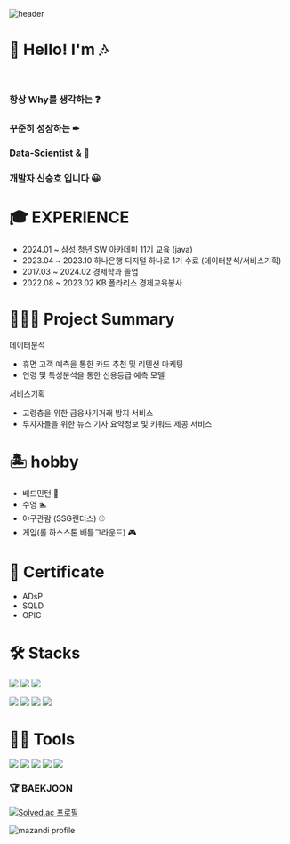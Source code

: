 ![header](https://capsule-render.vercel.app/api?type=waving&color=gradient&height=200&section=footer&text=안녕하세요%20새내기%20개발자%20신승호입니다.&fontSize=30&fontColor=000000&animation=fadeIn)

# 🎵 Hello! I'm 🎶

<br>

### 항상 Why를 생각하는 ❓

### 꾸준히 성장하는 ✒

### Data-Scientist & 🔬

### 개발자 신승호 입니다 😀

# 🎓 EXPERIENCE

- 2024.01 ~ 삼성 청년 SW 아카데미 11기 교육 (java)
- 2023.04 ~ 2023.10 하나은행 디지털 하나로 1기 수료 (데이터분석/서비스기획)
- 2017.03 ~ 2024.02 경제학과 졸업
- 2022.08 ~ 2023.02 KB 폴라리스 경제교육봉사

# 👨🏻‍💻 Project Summary

데이터분석

- 휴면 고객 예측을 통한 카드 추천 및 리텐션 마케팅
- 연령 및 특성분석을 통한 신용등급 예측 모델

서비스기획

- 고령층을 위한 금융사기거래 방지 서비스
- 투자자들을 위한 뉴스 기사 요약정보 및 키워드 제공 서비스

# 🏝️ hobby

- 배드민턴 🏸
- 수영 🏊
- 야구관람 (SSG랜더스) ⚾
- 게임(롤 하스스톤 배틀그라운드) 🎮

# 💼 Certificate

- ADsP
- SQLD
- OPIC
  <br/>

# 🛠️ Stacks

<p>
  <img src="https://img.shields.io/badge/Java-e05d44?style=flat&logo=Java&logoColor=white" style="border-radius:10%;"/>
  <img src="https://img.shields.io/badge/Spring%20Boot-6DB33F?style=flat&logo=Spring%20Boot&logoColor=white" style="border-radius:10%;"/>
  <img src="https://img.shields.io/badge/MySQL-4479A1?style=flat&logo=MySQL&logoColor=white" style="border-radius:10%;"/>
</p>

<p>
  <img src="https://img.shields.io/badge/Python-3776AB?style=flat&logo=Python&logoColor=white" style="border-radius:10%;"/>
  <img src="https://img.shields.io/badge/Django-092E20?style=flat&logo=Django&logoColor=white" style="border-radius:10%;"/>
  <img src="https://img.shields.io/badge/JavaScript-F7DF1E?style=flat&logo=javaScript&logoColor=white"/>
  <img src="https://img.shields.io/badge/Vue.js-4FC08D?style=flat&logo=vue.js&logoColor=white"/>
</p>

# 💪🏼 Tools

<img src="https://img.shields.io/badge/Visual Studio Code-007ACC?style=flat-square&logo=Visual Studio Code&logoColor=white"/> <img src="https://img.shields.io/badge/GitHub-181717?style=flat-square&logo=GitHub&logoColor=white"/> <img src="https://img.shields.io/badge/Eclipse IDE-2C2255?style=flat-square&logo=Eclipse IDE&logoColor=white"/> <img src="https://img.shields.io/badge/IntelliJ IDEA-000000?style=flat-square&logo=IntelliJ IDEA&logoColor=white"/> <img src="https://img.shields.io/badge/Figma-F24E1E?style=flat-square&logo=Figma&logoColor=white"/>

<h3>🏆 BAEKJOON </h3>

[![Solved.ac
프로필](http://mazassumnida.wtf/api/mini/generate_badge?boj=ssh2957)](https://solved.ac/ssh2957)

![mazandi profile](http://mazandi.herokuapp.com/api?handle=ssh2957&theme=warm)

 </div>

</p>
